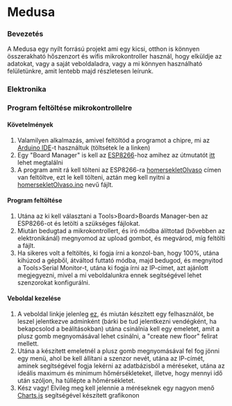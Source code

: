 # Medusa
### Bevezetés
A Medusa egy nyílt forrású projekt ami egy kicsi, otthon is könnyen összerakható hőszenzort és wifis mikrokontroller használ, hogy elküldje az adatokat, vagy a saját veboldaladra, vagy a mi könnyen használható felületünkre, amit lentebb majd részletesen leírunk. 
### Elektronika

### Program feltöltése mikrokontrollelre
#### Követelmények
1. Valamilyen alkalmazás, amivel feltöltöd a programot a chipre, mi az [Arduino IDE](https://www.arduino.cc/en/donate/)-t használtuk (töltsétek le a linken)
2. Egy "Board Manager" is kell az [ESP8266](https://en.wikipedia.org/wiki/ESP8266)-hoz amihez az útmutatót [itt](https://arduino.esp8266.com/stable/package_esp8266com_index.json) lehet megtalálni
3. A program amit rá kell tölteni az ESP8266-ra [homersekletOlvaso](https://github.com/JosephTheSmartPers/Medusa/tree/main) címen van feltöltve, ezt le kell tölteni, aztán meg kell nyitni a [homersekletOlvaso.ino](https://github.com/JosephTheSmartPers/Medusa/blob/main/homersekletOlvaso/homersekletOlvaso.ino) nevű fájlt.
#### Program feltöltése
1. Utána az ki kell választani a Tools>Board>Boards Manager-ben az ESP8266-ot és letölti a szükséges fájlokat.
2. Miután bedugtad a mikrokontrollert, és iró módba álíttotad (bővebben az elektronikánál) megnyomod az upload gombot, és megvárod, míg feltölti a fájlt.
3. Ha sikeres volt a feltöltés, ki fogja írni a konzol-ban, hogy 100%, utána kihúzod a gépből, átváltod futtató módba, majd bedugod, és megnyitod a 
Tools>Serial Monitor-t, utána ki fogja írni az IP-címet, azt ajánlott megjegyezni, mivel a mi veboldalunkra ennek segítségével lehet szenzorokat konfigurálni.
#### Veboldal kezelése
1. A veboldal linkje jelenleg [ez](http://139.162.189.55/sensor/testhome.php), és miután készített egy felhasználót, be leszel jelentkezve adminként (bárki be tud jelentkezni vendégként, ha bekapcsolod a beálításokban) utána csinálnia kell egy emeletet, amit a plusz gomb megnyomásával lehet csinálni, a "create new floor" felirat mellett.
2. Utána a készített emeletnél a plusz gomb megnyomásával fel fog jönni egy menü, ahol be kell állítani a szenzor nevét, utána az IP-címét, aminek segítségével fogja lekérni az adatbázisból a méréseket, utána az ideális maximum és minimum hőmérsékleteket, illetve, hogy mennyi idő után szóljon, ha túllépte a hőmérsékletet.
3. Kész vagy! Elvileg meg kell jelennie a méréseknek egy nagyon menő [Charts.js](https://www.chartjs.org/) segítségével készített grafikonon
